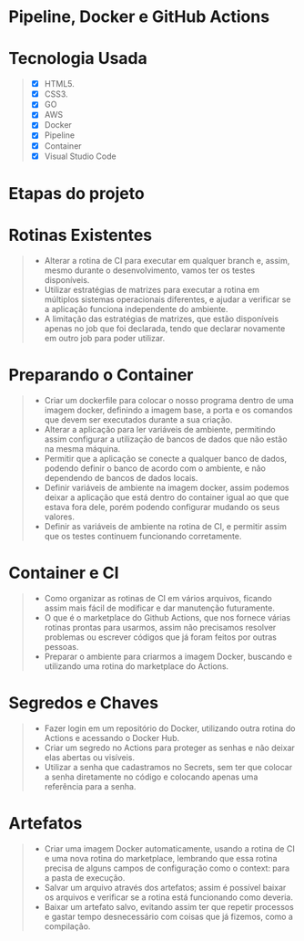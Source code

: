 # Pipeline, Docker e GitHub Actions

# Tecnologia Usada
> - [x] HTML5.
> - [x] CSS3.
> - [x] GO
> - [x] AWS
> - [x] Docker
> - [x] Pipeline
> - [x] Container
> - [x] Visual Studio Code

# Etapas do projeto

# Rotinas Existentes
> - Alterar a rotina de CI para executar em qualquer branch e, assim, mesmo durante o desenvolvimento, vamos ter os testes disponíveis.
> - Utilizar estratégias de matrizes para executar a rotina em múltiplos sistemas operacionais diferentes, e ajudar a verificar se a aplicação funciona independente do ambiente.
> - A limitação das estratégias de matrizes, que estão disponíveis apenas no job que foi declarada, tendo que declarar novamente em outro job para poder utilizar.

# Preparando o Container
> - Criar um dockerfile para colocar o nosso programa dentro de uma imagem docker, definindo a imagem base, a porta e os comandos que devem ser executados durante a sua criação.
> - Alterar a aplicação para ler variáveis de ambiente, permitindo assim configurar a utilização de bancos de dados que não estão na mesma máquina.
> - Permitir que a aplicação se conecte a qualquer banco de dados, podendo definir o banco de acordo com o ambiente, e não dependendo de bancos de dados locais.
> - Definir variáveis de ambiente na imagem docker, assim podemos deixar a aplicação que está dentro do container igual ao que que estava fora dele, porém podendo configurar mudando os seus valores.
> - Definir as variáveis de ambiente na rotina de CI, e permitir assim que os testes continuem funcionando corretamente.

# Container e CI
> - Como organizar as rotinas de CI em vários arquivos, ficando assim mais fácil de modificar e dar manutenção futuramente.
> - O que é o marketplace do Github Actions, que nos fornece várias rotinas prontas para usarmos, assim não precisamos resolver problemas ou escrever códigos que já foram feitos por outras pessoas.
> - Preparar o ambiente para criarmos a imagem Docker, buscando e utilizando uma rotina do marketplace do Actions.

# Segredos e Chaves
> - Fazer login em um repositório do Docker, utilizando outra rotina do Actions e acessando o Docker Hub.
> - Criar um segredo no Actions para proteger as senhas e não deixar elas abertas ou visíveis.
> - Utilizar a senha que cadastramos no Secrets, sem ter que colocar a senha diretamente no código e colocando apenas uma referência para a senha.

# Artefatos
> - Criar uma imagem Docker automaticamente, usando a rotina de CI e uma nova rotina do marketplace, lembrando que essa rotina precisa de alguns campos de configuração como o context: para a pasta de execução.
> - Salvar um arquivo através dos artefatos; assim é possível baixar os arquivos e verificar se a rotina está funcionando como deveria.
> - Baixar um artefato salvo, evitando assim ter que repetir processos e gastar tempo desnecessário com coisas que já fizemos, como a compilação.

